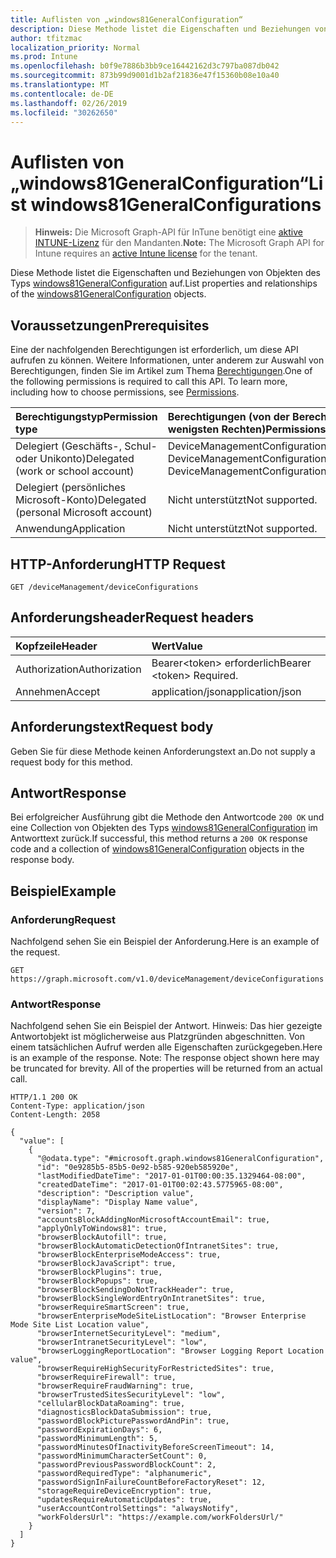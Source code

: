 ```yaml
---
title: Auflisten von „windows81GeneralConfiguration“
description: Diese Methode listet die Eigenschaften und Beziehungen von Objekten des Typs windows81GeneralConfiguration auf.
author: tfitzmac
localization_priority: Normal
ms.prod: Intune
ms.openlocfilehash: b0f9e7886b3bb9ce16442162d3c797ba087db042
ms.sourcegitcommit: 873b99d9001d1b2af21836e47f15360b08e10a40
ms.translationtype: MT
ms.contentlocale: de-DE
ms.lasthandoff: 02/26/2019
ms.locfileid: "30262650"
---
```

# <a name="list-windows81generalconfigurations"></a><span data-ttu-id="5a94b-103">Auflisten von „windows81GeneralConfiguration“</span><span class="sxs-lookup"><span data-stu-id="5a94b-103">List windows81GeneralConfigurations</span></span>

> <span data-ttu-id="5a94b-104">**Hinweis:** Die Microsoft Graph-API für InTune benötigt eine [aktive INTUNE-Lizenz](https://go.microsoft.com/fwlink/?linkid=839381) für den Mandanten.</span><span class="sxs-lookup"><span data-stu-id="5a94b-104">**Note:** The Microsoft Graph API for Intune requires an [active Intune license](https://go.microsoft.com/fwlink/?linkid=839381) for the tenant.</span></span>

<span data-ttu-id="5a94b-105">Diese Methode listet die Eigenschaften und Beziehungen von Objekten des Typs [windows81GeneralConfiguration](../resources/intune-deviceconfig-windows81generalconfiguration.md) auf.</span><span class="sxs-lookup"><span data-stu-id="5a94b-105">List properties and relationships of the [windows81GeneralConfiguration](../resources/intune-deviceconfig-windows81generalconfiguration.md) objects.</span></span>

## <a name="prerequisites"></a><span data-ttu-id="5a94b-106">Voraussetzungen</span><span class="sxs-lookup"><span data-stu-id="5a94b-106">Prerequisites</span></span>
<span data-ttu-id="5a94b-p101">Eine der nachfolgenden Berechtigungen ist erforderlich, um diese API aufrufen zu können. Weitere Informationen, unter anderem zur Auswahl von Berechtigungen, finden Sie im Artikel zum Thema [Berechtigungen](/concepts/permissions-reference.md).</span><span class="sxs-lookup"><span data-stu-id="5a94b-p101">One of the following permissions is required to call this API. To learn more, including how to choose permissions, see [Permissions](/concepts/permissions-reference.md).</span></span>

|<span data-ttu-id="5a94b-109">Berechtigungstyp</span><span class="sxs-lookup"><span data-stu-id="5a94b-109">Permission type</span></span>|<span data-ttu-id="5a94b-110">Berechtigungen (von der Berechtigung mit den meisten Rechten zu der mit den wenigsten Rechten)</span><span class="sxs-lookup"><span data-stu-id="5a94b-110">Permissions (from most to least privileged)</span></span>|
|:---|:---|
|<span data-ttu-id="5a94b-111">Delegiert (Geschäfts-, Schul- oder Unikonto)</span><span class="sxs-lookup"><span data-stu-id="5a94b-111">Delegated (work or school account)</span></span>|<span data-ttu-id="5a94b-112">DeviceManagementConfiguration.ReadWrite.All, DeviceManagementConfiguration.Read.All</span><span class="sxs-lookup"><span data-stu-id="5a94b-112">DeviceManagementConfiguration.ReadWrite.All, DeviceManagementConfiguration.Read.All</span></span>|
|<span data-ttu-id="5a94b-113">Delegiert (persönliches Microsoft-Konto)</span><span class="sxs-lookup"><span data-stu-id="5a94b-113">Delegated (personal Microsoft account)</span></span>|<span data-ttu-id="5a94b-114">Nicht unterstützt</span><span class="sxs-lookup"><span data-stu-id="5a94b-114">Not supported.</span></span>|
|<span data-ttu-id="5a94b-115">Anwendung</span><span class="sxs-lookup"><span data-stu-id="5a94b-115">Application</span></span>|<span data-ttu-id="5a94b-116">Nicht unterstützt</span><span class="sxs-lookup"><span data-stu-id="5a94b-116">Not supported.</span></span>|

## <a name="http-request"></a><span data-ttu-id="5a94b-117">HTTP-Anforderung</span><span class="sxs-lookup"><span data-stu-id="5a94b-117">HTTP Request</span></span>
<!-- {
  "blockType": "ignored"
}
-->
``` http
GET /deviceManagement/deviceConfigurations
```

## <a name="request-headers"></a><span data-ttu-id="5a94b-118">Anforderungsheader</span><span class="sxs-lookup"><span data-stu-id="5a94b-118">Request headers</span></span>
|<span data-ttu-id="5a94b-119">Kopfzeile</span><span class="sxs-lookup"><span data-stu-id="5a94b-119">Header</span></span>|<span data-ttu-id="5a94b-120">Wert</span><span class="sxs-lookup"><span data-stu-id="5a94b-120">Value</span></span>|
|:---|:---|
|<span data-ttu-id="5a94b-121">Authorization</span><span class="sxs-lookup"><span data-stu-id="5a94b-121">Authorization</span></span>|<span data-ttu-id="5a94b-122">Bearer&lt;token&gt; erforderlich</span><span class="sxs-lookup"><span data-stu-id="5a94b-122">Bearer &lt;token&gt; Required.</span></span>|
|<span data-ttu-id="5a94b-123">Annehmen</span><span class="sxs-lookup"><span data-stu-id="5a94b-123">Accept</span></span>|<span data-ttu-id="5a94b-124">application/json</span><span class="sxs-lookup"><span data-stu-id="5a94b-124">application/json</span></span>|

## <a name="request-body"></a><span data-ttu-id="5a94b-125">Anforderungstext</span><span class="sxs-lookup"><span data-stu-id="5a94b-125">Request body</span></span>
<span data-ttu-id="5a94b-126">Geben Sie für diese Methode keinen Anforderungstext an.</span><span class="sxs-lookup"><span data-stu-id="5a94b-126">Do not supply a request body for this method.</span></span>

## <a name="response"></a><span data-ttu-id="5a94b-127">Antwort</span><span class="sxs-lookup"><span data-stu-id="5a94b-127">Response</span></span>
<span data-ttu-id="5a94b-128">Bei erfolgreicher Ausführung gibt die Methode den Antwortcode `200 OK` und eine Collection von Objekten des Typs [windows81GeneralConfiguration](../resources/intune-deviceconfig-windows81generalconfiguration.md) im Antworttext zurück.</span><span class="sxs-lookup"><span data-stu-id="5a94b-128">If successful, this method returns a `200 OK` response code and a collection of [windows81GeneralConfiguration](../resources/intune-deviceconfig-windows81generalconfiguration.md) objects in the response body.</span></span>

## <a name="example"></a><span data-ttu-id="5a94b-129">Beispiel</span><span class="sxs-lookup"><span data-stu-id="5a94b-129">Example</span></span>

### <a name="request"></a><span data-ttu-id="5a94b-130">Anforderung</span><span class="sxs-lookup"><span data-stu-id="5a94b-130">Request</span></span>
<span data-ttu-id="5a94b-131">Nachfolgend sehen Sie ein Beispiel der Anforderung.</span><span class="sxs-lookup"><span data-stu-id="5a94b-131">Here is an example of the request.</span></span>
``` http
GET https://graph.microsoft.com/v1.0/deviceManagement/deviceConfigurations
```

### <a name="response"></a><span data-ttu-id="5a94b-132">Antwort</span><span class="sxs-lookup"><span data-stu-id="5a94b-132">Response</span></span>
<span data-ttu-id="5a94b-p102">Nachfolgend sehen Sie ein Beispiel der Antwort. Hinweis: Das hier gezeigte Antwortobjekt ist möglicherweise aus Platzgründen abgeschnitten. Von einem tatsächlichen Aufruf werden alle Eigenschaften zurückgegeben.</span><span class="sxs-lookup"><span data-stu-id="5a94b-p102">Here is an example of the response. Note: The response object shown here may be truncated for brevity. All of the properties will be returned from an actual call.</span></span>
``` http
HTTP/1.1 200 OK
Content-Type: application/json
Content-Length: 2058

{
  "value": [
    {
      "@odata.type": "#microsoft.graph.windows81GeneralConfiguration",
      "id": "0e9285b5-85b5-0e92-b585-920eb585920e",
      "lastModifiedDateTime": "2017-01-01T00:00:35.1329464-08:00",
      "createdDateTime": "2017-01-01T00:02:43.5775965-08:00",
      "description": "Description value",
      "displayName": "Display Name value",
      "version": 7,
      "accountsBlockAddingNonMicrosoftAccountEmail": true,
      "applyOnlyToWindows81": true,
      "browserBlockAutofill": true,
      "browserBlockAutomaticDetectionOfIntranetSites": true,
      "browserBlockEnterpriseModeAccess": true,
      "browserBlockJavaScript": true,
      "browserBlockPlugins": true,
      "browserBlockPopups": true,
      "browserBlockSendingDoNotTrackHeader": true,
      "browserBlockSingleWordEntryOnIntranetSites": true,
      "browserRequireSmartScreen": true,
      "browserEnterpriseModeSiteListLocation": "Browser Enterprise Mode Site List Location value",
      "browserInternetSecurityLevel": "medium",
      "browserIntranetSecurityLevel": "low",
      "browserLoggingReportLocation": "Browser Logging Report Location value",
      "browserRequireHighSecurityForRestrictedSites": true,
      "browserRequireFirewall": true,
      "browserRequireFraudWarning": true,
      "browserTrustedSitesSecurityLevel": "low",
      "cellularBlockDataRoaming": true,
      "diagnosticsBlockDataSubmission": true,
      "passwordBlockPicturePasswordAndPin": true,
      "passwordExpirationDays": 6,
      "passwordMinimumLength": 5,
      "passwordMinutesOfInactivityBeforeScreenTimeout": 14,
      "passwordMinimumCharacterSetCount": 0,
      "passwordPreviousPasswordBlockCount": 2,
      "passwordRequiredType": "alphanumeric",
      "passwordSignInFailureCountBeforeFactoryReset": 12,
      "storageRequireDeviceEncryption": true,
      "updatesRequireAutomaticUpdates": true,
      "userAccountControlSettings": "alwaysNotify",
      "workFoldersUrl": "https://example.com/workFoldersUrl/"
    }
  ]
}
```



